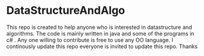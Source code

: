 # DataStructureAndAlgo
This repo is created to help anyone who is interested in datastructure and algorithms. 
The code is mainly written in java and some of the programs in c# .
Any one willing to contribute is free to use any OO language.
I continously update this repo everyone is invited to update this repo.
Thanks

